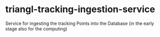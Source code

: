# triangl-tracking-ingestion-service
Service for ingesting the tracking Points into the Database (in the early stage also for the computing)
